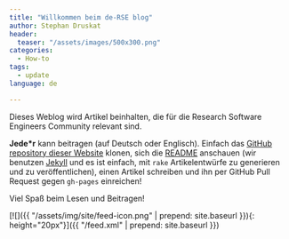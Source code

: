 ```yaml
---
title: "Willkommen beim de-RSE blog"
author: Stephan Druskat
header:
  teaser: "/assets/images/500x300.png"
categories: 
  - How-to
tags:
  - update
language: de

---
```


Dieses Weblog wird Artikel beinhalten, die für die Research Software Engineers Community relevant sind.

**Jede\*r** kann beitragen (auf Deutsch oder Englisch). Einfach das [GitHub repository dieser Website](https://github.com/DE-RSE/www) klonen, sich die [README](https://github.com/DE-RSE/www/blob/master/README.md) anschauen (wir benutzen [Jekyll](https://jekyllrb.com/) und es ist einfach, mit `rake` Artikelentwürfe zu generieren und zu veröffentlichen), einen Artikel schreiben und ihn per GitHub Pull Request gegen `gh-pages` einreichen!

Viel Spaß beim Lesen und Beitragen!

[![]({{ "/assets/img/site/feed-icon.png" | prepend: site.baseurl }}){: height="20px"}]({{ "/feed.xml" | prepend: site.baseurl }})
